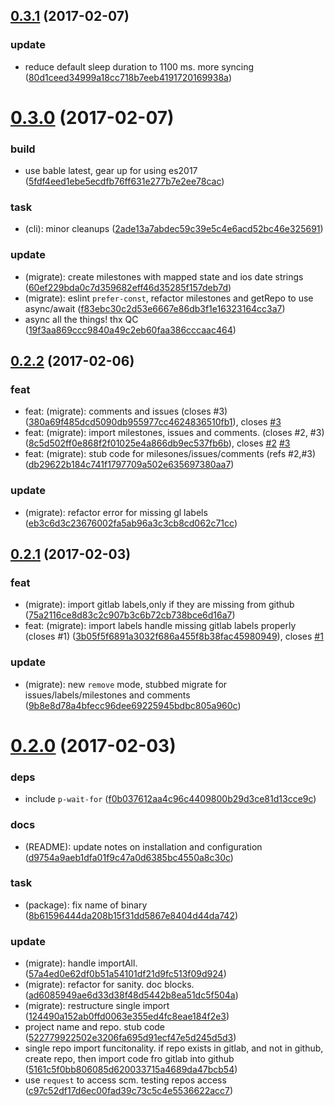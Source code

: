 <a name="0.3.1"></a>
## [0.3.1](https://github.com/mtechaccess/migrate/compare/0.3.0...v0.3.1) (2017-02-07)


### update

* reduce default sleep duration to 1100 ms. more syncing ([80d1ceed34999a18cc718b7eeb4191720169938a](https://github.com/mtechaccess/migrate/commit/80d1ceed34999a18cc718b7eeb4191720169938a))



<a name="0.3.0"></a>
# [0.3.0](https://github.com/mtechaccess/migrate/compare/0.2.2...0.3.0) (2017-02-07)


### build

* use bable latest, gear up for using es2017 ([5fdf4eed1ebe5ecdfb76ff631e277b7e2ee78cac](https://github.com/mtechaccess/migrate/commit/5fdf4eed1ebe5ecdfb76ff631e277b7e2ee78cac))

### task

* (cli): minor cleanups ([2ade13a7abdec59c39e5c4e6acd52bc46e325691](https://github.com/mtechaccess/migrate/commit/2ade13a7abdec59c39e5c4e6acd52bc46e325691))

### update

* (migrate): create milestones with mapped state and ios date strings ([60ef229bda0c7d359682eff46d35285f157deb7d](https://github.com/mtechaccess/migrate/commit/60ef229bda0c7d359682eff46d35285f157deb7d))
* (migrate): eslint `prefer-const`, refactor milestones and getRepo to use async/await ([f83ebc30c2d53e6667e86db3f1e16323164cc3a7](https://github.com/mtechaccess/migrate/commit/f83ebc30c2d53e6667e86db3f1e16323164cc3a7))
* async all the things! thx QC ([19f3aa869ccc9840a49c2eb60faa386cccaac464](https://github.com/mtechaccess/migrate/commit/19f3aa869ccc9840a49c2eb60faa386cccaac464))



<a name="0.2.2"></a>
## [0.2.2](https://github.com/mtechaccess/migrate/compare/0.2.1...0.2.2) (2017-02-06)


### feat

* feat: (migrate): comments and issues (closes #3) ([380a69f485dcd5090db955977cc4624836510fb1](https://github.com/mtechaccess/migrate/commit/380a69f485dcd5090db955977cc4624836510fb1)), closes [#3](https://github.com/mtechaccess/migrate/issues/3)
* feat: (migrate): import milestones, issues and comments. (closes #2, #3) ([8c5d502ff0e868f2f01025e4a866db9ec537fb6b](https://github.com/mtechaccess/migrate/commit/8c5d502ff0e868f2f01025e4a866db9ec537fb6b)), closes [#2](https://github.com/mtechaccess/migrate/issues/2) [#3](https://github.com/mtechaccess/migrate/issues/3)
* feat: (migrate): stub code for milesones/issues/comments (refs #2,#3) ([db29622b184c741f1797709a502e635697380aa7](https://github.com/mtechaccess/migrate/commit/db29622b184c741f1797709a502e635697380aa7))

### update

* (migrate): refactor error for missing gl labels ([eb3c6d3c23676002fa5ab96a3c3cb8cd062c71cc](https://github.com/mtechaccess/migrate/commit/eb3c6d3c23676002fa5ab96a3c3cb8cd062c71cc))



<a name="0.2.1"></a>
## [0.2.1](https://github.com/mtechaccess/migrate/compare/0.2.0...0.2.1) (2017-02-03)


### feat

* (migrate): import gitlab labels,only if they are missing from github ([75a2116ce8d83c2c907b3c6b72cb738bce6d16a7](https://github.com/mtechaccess/migrate/commit/75a2116ce8d83c2c907b3c6b72cb738bce6d16a7))
* feat: (migrate): import labels handle missing gitlab labels properly (closes #1) ([3b05f5f6891a3032f686a455f8b38fac45980949](https://github.com/mtechaccess/migrate/commit/3b05f5f6891a3032f686a455f8b38fac45980949)), closes [#1](https://github.com/mtechaccess/migrate/issues/1)

### update

* (migrate): new `remove` mode, stubbed migrate for issues/labels/milestones and comments ([9b8e8d78a4bfecc96dee69225945bdbc805a960c](https://github.com/mtechaccess/migrate/commit/9b8e8d78a4bfecc96dee69225945bdbc805a960c))



<a name="0.2.0"></a>
# [0.2.0](https://github.com/mtechaccess/migrate/compare/522779922502e3206fa695d91ecf47e5d245d5d3...0.2.0) (2017-02-03)


### deps

* include `p-wait-for` ([f0b037612aa4c96c4409800b29d3ce81d13cce9c](https://github.com/mtechaccess/migrate/commit/f0b037612aa4c96c4409800b29d3ce81d13cce9c))

### docs

* (README): update notes on installation and configuration ([d9754a9aeb1dfa01f9c47a0d6385bc4550a8c30c](https://github.com/mtechaccess/migrate/commit/d9754a9aeb1dfa01f9c47a0d6385bc4550a8c30c))

### task

* (package): fix name of binary ([8b61596444da208b15f31dd5867e8404d44da742](https://github.com/mtechaccess/migrate/commit/8b61596444da208b15f31dd5867e8404d44da742))

### update

* (migrate): handle importAll. ([57a4ed0e62df0b51a54101df21d9fc513f09d924](https://github.com/mtechaccess/migrate/commit/57a4ed0e62df0b51a54101df21d9fc513f09d924))
* (migrate): refactor for sanity. doc blocks. ([ad6085949ae6d33d38f48d5442b8ea51dc5f504a](https://github.com/mtechaccess/migrate/commit/ad6085949ae6d33d38f48d5442b8ea51dc5f504a))
* (migrate): restructure single import ([124490a152ab0ffd0063e355ed4fc8eae184f2e3](https://github.com/mtechaccess/migrate/commit/124490a152ab0ffd0063e355ed4fc8eae184f2e3))
* project name and repo. stub code ([522779922502e3206fa695d91ecf47e5d245d5d3](https://github.com/mtechaccess/migrate/commit/522779922502e3206fa695d91ecf47e5d245d5d3))
* single repo import funcitonality. if repo exists in gitlab, and not in github, create repo, then import code fro gitlab into github ([5161c5f0bb806085d620033715a4689da47bcb54](https://github.com/mtechaccess/migrate/commit/5161c5f0bb806085d620033715a4689da47bcb54))
* use `request` to access scm. testing repos access ([c97c52df17d6ec00fad39c73c5c4e5536622acc7](https://github.com/mtechaccess/migrate/commit/c97c52df17d6ec00fad39c73c5c4e5536622acc7))



